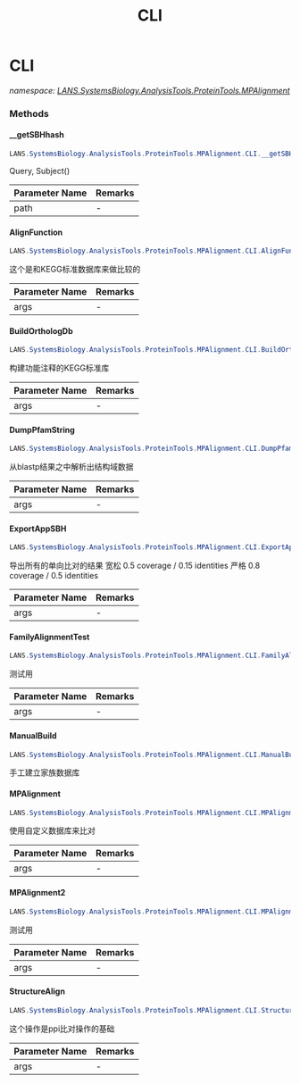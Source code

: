 ﻿---
title: CLI
---

# CLI
_namespace: [LANS.SystemsBiology.AnalysisTools.ProteinTools.MPAlignment](N-LANS.SystemsBiology.AnalysisTools.ProteinTools.MPAlignment.html)_



### Methods

#### __getSBHhash
```csharp
LANS.SystemsBiology.AnalysisTools.ProteinTools.MPAlignment.CLI.__getSBHhash(System.String,System.Collections.Generic.IEnumerable{LANS.SystemsBiology.AnalysisTools.ProteinTools.Sanger.Pfam.PfamString.PfamString},System.Collections.Generic.IEnumerable{LANS.SystemsBiology.AnalysisTools.ProteinTools.Sanger.Pfam.PfamString.PfamString},System.Boolean)
```
Query, Subject()

|Parameter Name|Remarks|
|--------------|-------|
|path|-|


#### AlignFunction
```csharp
LANS.SystemsBiology.AnalysisTools.ProteinTools.MPAlignment.CLI.AlignFunction(Microsoft.VisualBasic.CommandLine.CommandLine)
```
这个是和KEGG标准数据库来做比较的

|Parameter Name|Remarks|
|--------------|-------|
|args|-|


#### BuildOrthologDb
```csharp
LANS.SystemsBiology.AnalysisTools.ProteinTools.MPAlignment.CLI.BuildOrthologDb(Microsoft.VisualBasic.CommandLine.CommandLine)
```
构建功能注释的KEGG标准库

|Parameter Name|Remarks|
|--------------|-------|
|args|-|


#### DumpPfamString
```csharp
LANS.SystemsBiology.AnalysisTools.ProteinTools.MPAlignment.CLI.DumpPfamString(Microsoft.VisualBasic.CommandLine.CommandLine)
```
从blastp结果之中解析出结构域数据

|Parameter Name|Remarks|
|--------------|-------|
|args|-|


#### ExportAppSBH
```csharp
LANS.SystemsBiology.AnalysisTools.ProteinTools.MPAlignment.CLI.ExportAppSBH(Microsoft.VisualBasic.CommandLine.CommandLine)
```
导出所有的单向比对的结果
 宽松 0.5 coverage / 0.15 identities
 严格 0.8 coverage / 0.5 identities

|Parameter Name|Remarks|
|--------------|-------|
|args|-|


#### FamilyAlignmentTest
```csharp
LANS.SystemsBiology.AnalysisTools.ProteinTools.MPAlignment.CLI.FamilyAlignmentTest(Microsoft.VisualBasic.CommandLine.CommandLine)
```
测试用

|Parameter Name|Remarks|
|--------------|-------|
|args|-|


#### ManualBuild
```csharp
LANS.SystemsBiology.AnalysisTools.ProteinTools.MPAlignment.CLI.ManualBuild(Microsoft.VisualBasic.CommandLine.CommandLine)
```
手工建立家族数据库

#### MPAlignment
```csharp
LANS.SystemsBiology.AnalysisTools.ProteinTools.MPAlignment.CLI.MPAlignment(Microsoft.VisualBasic.CommandLine.CommandLine)
```
使用自定义数据库来比对

|Parameter Name|Remarks|
|--------------|-------|
|args|-|


#### MPAlignment2
```csharp
LANS.SystemsBiology.AnalysisTools.ProteinTools.MPAlignment.CLI.MPAlignment2(Microsoft.VisualBasic.CommandLine.CommandLine)
```
测试用

|Parameter Name|Remarks|
|--------------|-------|
|args|-|


#### StructureAlign
```csharp
LANS.SystemsBiology.AnalysisTools.ProteinTools.MPAlignment.CLI.StructureAlign(Microsoft.VisualBasic.CommandLine.CommandLine)
```
这个操作是ppi比对操作的基础

|Parameter Name|Remarks|
|--------------|-------|
|args|-|





